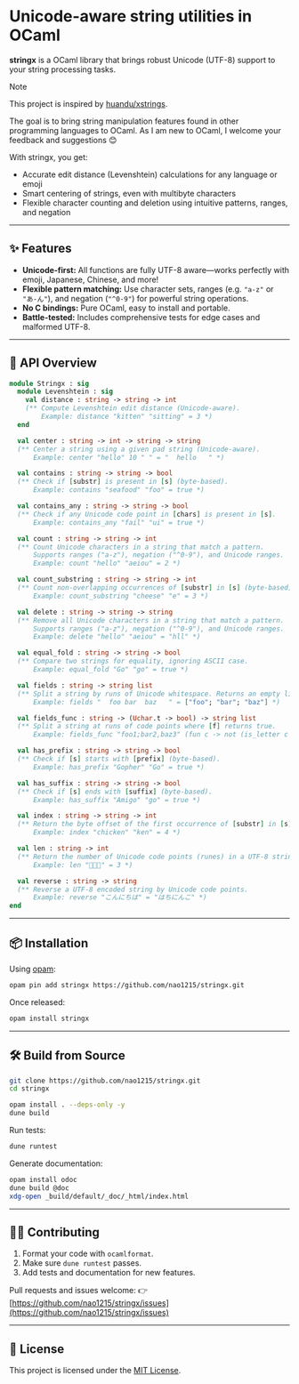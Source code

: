 # Unicode-aware string utilities in OCaml

**stringx** is a OCaml library that brings robust Unicode (UTF-8) support to your string processing tasks.

> [!NOTE]
> This project is inspired by [huandu/xstrings](https://github.com/huandu/xstrings).  
>
> The goal is to bring string manipulation features found in other programming languages to OCaml. As I am new to OCaml, I welcome your feedback and suggestions 😊

With stringx, you get:
- Accurate edit distance (Levenshtein) calculations for any language or emoji
- Smart centering of strings, even with multibyte characters
- Flexible character counting and deletion using intuitive patterns, ranges, and negation


---

## ✨ Features

- **Unicode-first:** All functions are fully UTF-8 aware—works perfectly with emoji, Japanese, Chinese, and more!
- **Flexible pattern matching:** Use character sets, ranges (e.g. `"a-z"` or `"あ-ん"`), and negation (`"^0-9"`) for powerful string operations.
- **No C bindings:** Pure OCaml, easy to install and portable.
- **Battle-tested:** Includes comprehensive tests for edge cases and malformed UTF-8.

---

## 🔧 API Overview

```ocaml
module Stringx : sig
  module Levenshtein : sig
    val distance : string -> string -> int
    (** Compute Levenshtein edit distance (Unicode-aware).
        Example: distance "kitten" "sitting" = 3 *)
  end

  val center : string -> int -> string -> string
  (** Center a string using a given pad string (Unicode-aware).
      Example: center "hello" 10 " " = "  hello   " *)

  val contains : string -> string -> bool
  (** Check if [substr] is present in [s] (byte-based).
      Example: contains "seafood" "foo" = true *)

  val contains_any : string -> string -> bool
  (** Check if any Unicode code point in [chars] is present in [s].
      Example: contains_any "fail" "ui" = true *)

  val count : string -> string -> int
  (** Count Unicode characters in a string that match a pattern.
      Supports ranges ("a-z"), negation ("^0-9"), and Unicode ranges.
      Example: count "hello" "aeiou" = 2 *)

  val count_substring : string -> string -> int
  (** Count non-overlapping occurrences of [substr] in [s] (byte-based).
      Example: count_substring "cheese" "e" = 3 *)

  val delete : string -> string -> string
  (** Remove all Unicode characters in a string that match a pattern.
      Supports ranges ("a-z"), negation ("^0-9"), and Unicode ranges.
      Example: delete "hello" "aeiou" = "hll" *)

  val equal_fold : string -> string -> bool
  (** Compare two strings for equality, ignoring ASCII case.
      Example: equal_fold "Go" "go" = true *)

  val fields : string -> string list
  (** Split a string by runs of Unicode whitespace. Returns an empty list if only whitespace.
      Example: fields "  foo bar  baz   " = ["foo"; "bar"; "baz"] *)

  val fields_func : string -> (Uchar.t -> bool) -> string list
  (** Split a string at runs of code points where [f] returns true.
      Example: fields_func "foo1;bar2,baz3" (fun c -> not (is_letter c || is_number c)) = ["foo1"; "bar2"; "baz3"] *)

  val has_prefix : string -> string -> bool
  (** Check if [s] starts with [prefix] (byte-based).
      Example: has_prefix "Gopher" "Go" = true *)

  val has_suffix : string -> string -> bool
  (** Check if [s] ends with [suffix] (byte-based).
      Example: has_suffix "Amigo" "go" = true *)

  val index : string -> string -> int
  (** Return the byte offset of the first occurrence of [substr] in [s], or -1 if not found.
      Example: index "chicken" "ken" = 4 *)

  val len : string -> int
  (** Return the number of Unicode code points (runes) in a UTF-8 string.
      Example: len "🍎🍏🍊" = 3 *)

  val reverse : string -> string
  (** Reverse a UTF-8 encoded string by Unicode code points.
      Example: reverse "こんにちは" = "はちにんこ" *)
end
```

---

## 📦 Installation

Using [opam](https://opam.ocaml.org/):

```sh
opam pin add stringx https://github.com/nao1215/stringx.git
```

Once released:

```sh
opam install stringx
```

---

## 🛠 Build from Source

```sh
git clone https://github.com/nao1215/stringx.git
cd stringx

opam install . --deps-only -y
dune build
```

Run tests:

```sh
dune runtest
```

Generate documentation:

```sh
opam install odoc
dune build @doc
xdg-open _build/default/_doc/_html/index.html
```

---

## 🧑‍💻 Contributing

1. Format your code with `ocamlformat`.
2. Make sure `dune runtest` passes.
3. Add tests and documentation for new features.

Pull requests and issues welcome:
👉 [https://github.com/nao1215/stringx/issues](https://github.com/nao1215/stringx/issues)

---

## 📝 License

This project is licensed under the [MIT License](./LICENSE).

